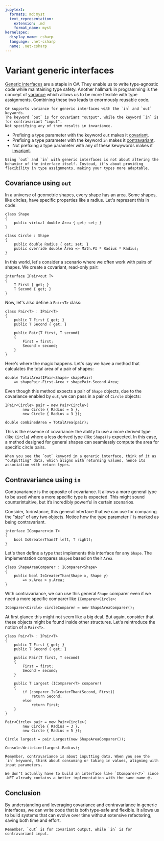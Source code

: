 ```yaml
---
jupytext:
  formats: md:myst
  text_representation:
    extension: .md
    format_name: myst
kernelspec:
  display_name: csharp
  language: .net-csharp
  name: .net-csharp
---
```


# Variant generic interfaces

[Generic interfaces](generic-supertypes) are a staple in C#. They enable us to write type-agnostic code while maintaining type safety.
Another hallmark in programming is the concept of [variance](variance) which allows us to be more flexible with type assignments.
Combining these two leads to enormously reusable code.

```{admonition} Key point
C# supports variance for generic interfaces with the `in` and `out` keywords.
The keyword `out` is for covariant "output", while the keyword `in` is for contravariant "input".
Not specifying any of them results in invariance.
```

- Prefixing a type parameter with the keyword `out` makes it [covariant](covariance).
- Prefixing a type parameter with the keyword `in` makes it [contravariant](contravariance).
- Not prefixing a type parameter with any of these kewywords makes it [invariant](invariance).

```{important}
Using `out` and `in` with generic interfaces is not about altering the behavior of the interface itself. Instead, it's about providing flexibility in type assignments, making your types more adaptable.
```


## Covariance using `out`

In a universe of geometric shapes, every shape has an area. Some shapes, like circles, have specific properties like a radius. Let's represent this in code:

```{code-cell}
class Shape
{
    public virtual double Area { get; set; }
}
```

```{code-cell}
class Circle : Shape
{
    public double Radius { get; set; }
    public override double Area => Math.PI * Radius * Radius;
}
```

In this world, let's consider a scenario where we often work with pairs of shapes. We create a covariant, read-only pair:

```{code-cell}
interface IPair<out T>
{
    T First { get; }
    T Second { get; }
}
```

Now, let's also define a `Pair<T>` class:

```{code-cell}
class Pair<T> : IPair<T>
{
    public T First { get; }
    public T Second { get; }

    public Pair(T first, T second)
    {
        First = first;
        Second = second;
    }
}
```

Here's where the magic happens. Let's say we have a method that calculates the total area of a pair of shapes:

```{code-cell}
double TotalArea(IPair<Shape> shapePair)
    => shapePair.First.Area + shapePair.Second.Area;
```

Even though this method expects a pair of `Shape` objects, due to the covariance enabled by `out`, we can pass in a pair of `Circle` objects:

```{code-cell}
IPair<Circle> pair = new Pair<Circle>(
        new Circle { Radius = 5 },
        new Circle { Radius = 3 });

double combinedArea = TotalArea(pair);
```

This is the essence of covariance: the ability to use a more derived type (like `Circle`) where a less derived type (like `Shape`) is expected. In this case, a method designed for general shapes can seamlessly compute the area for specific circle pairs.

```{tip}
When you see the `out` keyword in a generic interface, think of it as "outputting" data, which aligns with returning values, hence its association with return types.
```

## Contravariance using `in`

Contravariance is the opposite of covariance. It allows a more general type to be used where a more specific type is expected. This might sound counterintuitive, but it’s incredibly powerful in certain scenarios.

Consider, forinstance, this general interface that we can use for comparing the "size" of any two objects.
Notice how the type parameter `T` is marked as being contravariant.

```{code-cell}
interface IComparer<in T>
{
    bool IsGreaterThan(T left, T right);
}
```

Let's then define a type that implements this interface for any `Shape`.
The implementation compares `Shape`s based on their `Area`.

```{code-cell}
class ShapeAreaComparer : IComparer<Shape>
{
    public bool IsGreaterThan(Shape x, Shape y)
        => x.Area > y.Area;
}
```

With contravariance, we can use this general `Shape` comparer even if we need a more specific comparer like `IComparer<Circle>`:

```{code-cell}
IComparer<Circle> circleComparer = new ShapeAreaComparer();
```

At first glance this might not seem like a big deal. But again, consider that these objects might be found inside other structures. Let's reintroduce the notion of a `Pair<T>`.

```{code-cell}
class Pair<T> : IPair<T>
{
    public T First { get; }
    public T Second { get; }

    public Pair(T first, T second)
    {
        First = first;
        Second = second;
    }

    public T Largest (IComparer<T> comparer)
    {
        if (comparer.IsGreaterThan(Second, First))
            return Second;
        else
            return First;
    }
}
```

```{code-cell}
Pair<Circle> pair = new Pair<Circle>(
        new Circle { Radius = 3 },
        new Circle { Radius = 5 });

Circle largest = pair.Largest(new ShapeAreaComparer());

Console.WriteLine(largest.Radius);
```

```{tip}
Remember, contravariance is about inputting data. When you see the `in` keyword, think about consuming or taking in values, aligning with input parameters.
```

```{seealso}
We don't actually have to build an interface like `IComparer<T>` since .NET already contains a better implementation with the same name 🤓.
```

## Conclusion

By understanding and leveraging covariance and contravariance in generic interfaces, we can write code that is both type-safe and flexible. It allows us to build systems that can evolve over time without extensive refactoring, saving both time and effort.

```{tip}
Remember, `out` is for covariant output, while `in` is for contravariant input.
```

